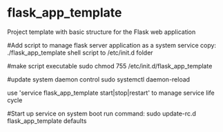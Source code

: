 # flask_app_template
Project template with basic structure for the Flask web application

#Add script to manage flask server application as a system service
copy: ./flask_app_template shell script to /etc/init.d folder

#make script executable
sudo chmod 755 /etc/init.d/flask_app_template

#update system daemon control
sudo systemctl daemon-reload

use 'service flask_app_template start|stop|restart' to manage service life cycle 

#Start up service on system boot run command: 
sudo update-rc.d flask_app_template defaults